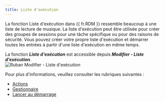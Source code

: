 ```yaml
---
title: Liste d'exécution
---
```

La fonction Liste d'exécution dans {{ fr.RDM }} ressemble beaucoup à une liste de lecture de musique. La liste d'exécution peut être utilisée pour créer des groupes de sessions pour une tâche spécifique ou pour des raisons de sécurité. Vous pouvez créer votre propre liste d'exécution et démarrer toutes les entrées à partir d'une liste d'exécution en même temps.  

La fonction ***Liste d'exécution*** est accessible depuis ***Modifier - Liste d'exécution***.  
![Ruban Modifier - Liste d'exécution](https://webdevolutions.azureedge.net/docs/fr/rdm/mac/clip4086.png) 

Pour plus d'informations, veuillez consulter les rubriques suivantes :  

* [Actions](/fr/rdm/mac/commands/edit/play-list/action/) 
* [Gestionnaire](/fr/rdm/mac/commands/edit/play-list/management/) 
* [Lancer au démarrage](/fr/rdm/mac/commands/edit/play-list/default-startup/) 
